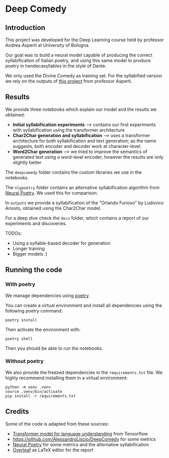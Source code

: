 # Deep Comedy

## Introduction
This project was developed for the Deep Learning course held by professor Andrea Asperti at University of Bologna. 

Our goal was to build a neural model capable of producing the correct syllabification of Italian poetry, and using this same model to produce poetry in hendecasyllables in the style of Dante.

We only used the Divine Comedy as training set. For the syllabified version we rely on the outputs of [this project](https://github.com/asperti/Dante) from professor Asperti.

## Results
We provide three notebooks which explain our model and the results we obtained:
- **Initial syllabification experiments** --> contains our first experiments with syllabification using the transformer architecture
- **Char2Char generation and syllabification** --> uses a transformer architecture for both syllabification and text generation; as the name suggests, both encoder and decoder work at character-level.
- **Word2Char generation** --> we tried to improve the semantics of generated text using a word-level encoder, however the results are only slightly better

The `deepcomedy` folder contains the custom libraries we use in the notebooks.

The `nlgpoetry` folder contains an alternative syllabification algorithm from [Neural Poetry](https://gitlab.com/zugo91/nlgpoetry). We used this for comparison.

In `outputs` we provide a syllabification of the "Orlando Furioso" by Ludovico Ariosto, obtained using the Char2Char model.

For a deep dive check the `docs` folder, which contains a report of our experiments and discoveries.

TODOs:
- Using a syllable-based decoder for generation
- Longer training
- Bigger models :)

## Running the code

### With poetry

We manage dependencies using [poetry](https://python-poetry.org/).

You can create a virtual environment and install all dependencies using the following poetry command:
```
poetry install
```

Then activate the environment with:
```
poetry shell
```

Then you should be able to run the notebooks.

### Without poetry
We also provide the freezed dependencies in the `requirements.txt` file. We highly recommend installing them in a virtual environment:

```
python -m venv .venv
source .venv/bin/activate
pip install -r requirements.txt
``` 

## Credits
Some of the code is adapted from these sources:
- [Transformer model for language understanding](https://www.tensorflow.org/text/tutorials/transformer) from Tensorflow
- https://github.com/AlessandroLiscio/DeepComedy for some metrics
- [Neural Poetry](https://gitlab.com/zugo91/nlgpoetry) for some metrics and the alternative syllabification
- [Overleaf](https://www.overleaf.com/) as LaTeX editor for the report
